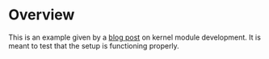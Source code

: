 # Overview

This is an example given by a [blog post](https://blog.sourcerer.io/writing-a-simple-linux-kernel-module-d9dc3762c234) on kernel module development. It is meant to test that the setup is functioning properly.